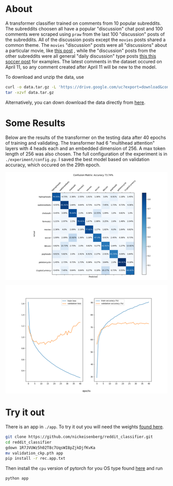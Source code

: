 # About
A transformer classifier trained on comments from 10 popular subreddits. The
subreddits choosen all have a popular "discussion" chat post and 100 comments
were scraped using `praw` from the last 100 "discussion" posts of the
subreddits. All of the discussion posts except the `movies` posts shared a
common theme. The `movies` "discussion" posts were all "discussions" about a
particular movie, like [this
post](https://www.reddit.com/r/movies/comments/1b3jo9s/official_discussion_dune_part_two_spoilers/)
, while the "discussion" posts from the other subreddits were all general
"daily discussion" type posts [this this soccer
post](https://www.reddit.com/r/soccer/comments/1cdcxww/daily_discussion/) for
examples. The latest comments in the dataset occured on April 11, so any
comment created after April 11 will be new to the model.

To download and unzip the data, use
```bash
curl -o data.tar.gz -L 'https://drive.google.com/uc?export=download&confirm=yes&id=1slCTIg_iJ3ggcMyHTq7yuCcZGqp96-at'
tar -xzvf data.tar.gz
```
Alternatively, you can down download the data directly from [here](https://drive.google.com/drive/folders/1MdYmlTaZhMoeRNwAw3jc0pDtTFLvWMH-).


# Some Results
Below are the results of the transformer on the testing data after 40 epochs of
training and validating. The transformer had 6 "multihead attention" layers
with 4 heads each and an embedded dimension of 256. A max token length of 256
was also chosen. The full configuration of the experiment is in
`./experiment/config.py`. I saved the best model based on
validation accuracy, which occured on the 29th epoch.

![](./experiment/metrics/evaluation_ep0.png) 

![](./experiment/loss_logs/loss_and_accuracy.png) 


# Try it out
There is an app in `./app`. To try it out you will need the weights
[found here](https://drive.google.com/drive/folders/1MdYmlTaZhMoeRNwAw3jc0pDtTFLvWMH-).

```bash
git clone https://github.com/nickeisenberg/reddit_classifier.git
cd reddit_classifier
gdown 1R7JVUWz5h02T8c7UqsWI8pZjkDjfKvKa
mv validation_ckp.pth app
pip install -r rec.app.txt
```
Then install the `cpu` version of pytorch for you OS type found [here](https://pytorch.org/) 
and run
```bash
python app
```

